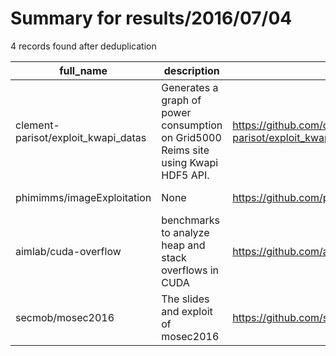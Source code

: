 
# Summary for results/2016/07/04
    
4 records found after deduplication

| full_name | description | html_url | matched_list | matched_count | pushed_at | size | stargazers_count | language | forks_count |
|-------------------------------------|-------------------------------------------------------------------------------------|--------------------------------------------------------|-------------------|-----------------|---------------------------|--------|--------------------|------------|---------------|
| clement-parisot/exploit_kwapi_datas | Generates a graph of power consumption on Grid5000 Reims site using Kwapi HDF5 API. | https://github.com/clement-parisot/exploit_kwapi_datas | ['exploit'] | 1 | 2016-07-04 09:00:12+00:00 | 7784 | 0 | Python | 0 |
| phimimms/imageExploitation | None | https://github.com/phimimms/imageExploitation | ['exploit'] | 1 | 2016-07-04 16:49:05+00:00 | 701 | 0 | JavaScript | 1 |
| aimlab/cuda-overflow | benchmarks to analyze heap and stack overflows in CUDA | https://github.com/aimlab/cuda-overflow | ['heap overflow'] | 1 | 2016-07-04 02:43:49+00:00 | 383 | 3 | Cuda | 2 |
| secmob/mosec2016 | The slides and exploit of mosec2016 | https://github.com/secmob/mosec2016 | ['exploit'] | 1 | 2016-07-04 05:24:21+00:00 | 1889 | 111 | C++ | 60 |
